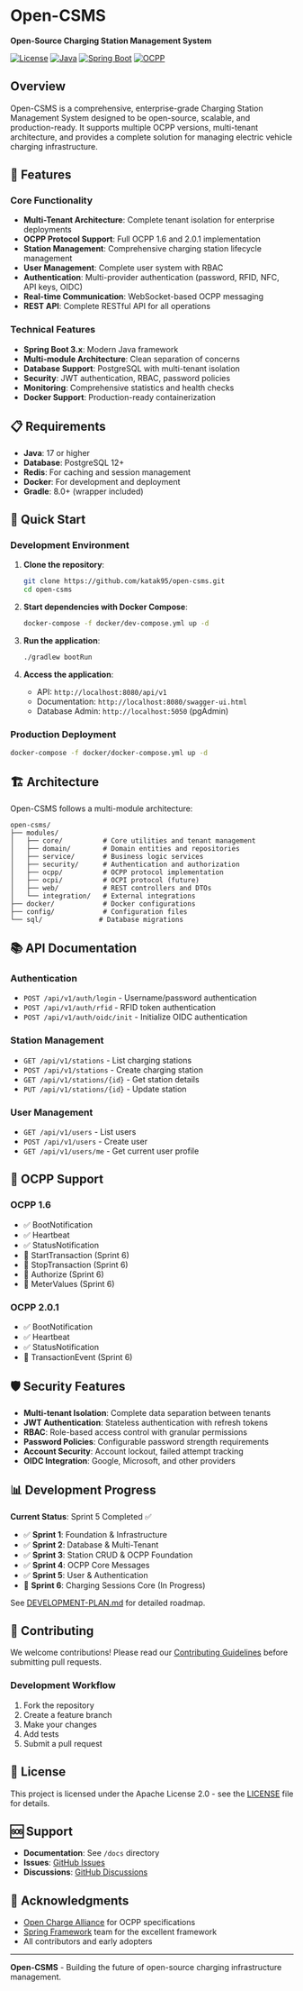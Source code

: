 # Open-CSMS

**Open-Source Charging Station Management System**

[![License](https://img.shields.io/badge/License-Apache%202.0-blue.svg)](https://opensource.org/licenses/Apache-2.0)
[![Java](https://img.shields.io/badge/Java-17+-orange.svg)](https://openjdk.java.net/)
[![Spring Boot](https://img.shields.io/badge/Spring%20Boot-3.2+-green.svg)](https://spring.io/projects/spring-boot)
[![OCPP](https://img.shields.io/badge/OCPP-1.6%20|%202.0.1-blue.svg)](https://www.openchargealliance.org/)

## Overview

Open-CSMS is a comprehensive, enterprise-grade Charging Station Management System designed to be open-source, scalable, and production-ready. It supports multiple OCPP versions, multi-tenant architecture, and provides a complete solution for managing electric vehicle charging infrastructure.

## 🚀 Features

### Core Functionality
- **Multi-Tenant Architecture**: Complete tenant isolation for enterprise deployments
- **OCPP Protocol Support**: Full OCPP 1.6 and 2.0.1 implementation
- **Station Management**: Comprehensive charging station lifecycle management
- **User Management**: Complete user system with RBAC
- **Authentication**: Multi-provider authentication (password, RFID, NFC, API keys, OIDC)
- **Real-time Communication**: WebSocket-based OCPP messaging
- **REST API**: Complete RESTful API for all operations

### Technical Features
- **Spring Boot 3.x**: Modern Java framework
- **Multi-module Architecture**: Clean separation of concerns
- **Database Support**: PostgreSQL with multi-tenant isolation
- **Security**: JWT authentication, RBAC, password policies
- **Monitoring**: Comprehensive statistics and health checks
- **Docker Support**: Production-ready containerization

## 📋 Requirements

- **Java**: 17 or higher
- **Database**: PostgreSQL 12+
- **Redis**: For caching and session management
- **Docker**: For development and deployment
- **Gradle**: 8.0+ (wrapper included)

## 🏁 Quick Start

### Development Environment

1. **Clone the repository**:
   ```bash
   git clone https://github.com/katak95/open-csms.git
   cd open-csms
   ```

2. **Start dependencies with Docker Compose**:
   ```bash
   docker-compose -f docker/dev-compose.yml up -d
   ```

3. **Run the application**:
   ```bash
   ./gradlew bootRun
   ```

4. **Access the application**:
   - API: `http://localhost:8080/api/v1`
   - Documentation: `http://localhost:8080/swagger-ui.html`
   - Database Admin: `http://localhost:5050` (pgAdmin)

### Production Deployment

```bash
docker-compose -f docker/docker-compose.yml up -d
```

## 🏗️ Architecture

Open-CSMS follows a multi-module architecture:

```
open-csms/
├── modules/
│   ├── core/          # Core utilities and tenant management
│   ├── domain/        # Domain entities and repositories
│   ├── service/       # Business logic services
│   ├── security/      # Authentication and authorization
│   ├── ocpp/          # OCPP protocol implementation
│   ├── ocpi/          # OCPI protocol (future)
│   ├── web/           # REST controllers and DTOs
│   └── integration/   # External integrations
├── docker/            # Docker configurations
├── config/            # Configuration files
└── sql/              # Database migrations
```

## 📚 API Documentation

### Authentication
- `POST /api/v1/auth/login` - Username/password authentication
- `POST /api/v1/auth/rfid` - RFID token authentication
- `POST /api/v1/auth/oidc/init` - Initialize OIDC authentication

### Station Management
- `GET /api/v1/stations` - List charging stations
- `POST /api/v1/stations` - Create charging station
- `GET /api/v1/stations/{id}` - Get station details
- `PUT /api/v1/stations/{id}` - Update station

### User Management
- `GET /api/v1/users` - List users
- `POST /api/v1/users` - Create user
- `GET /api/v1/users/me` - Get current user profile

## 🔌 OCPP Support

### OCPP 1.6
- ✅ BootNotification
- ✅ Heartbeat
- ✅ StatusNotification
- 🚧 StartTransaction (Sprint 6)
- 🚧 StopTransaction (Sprint 6)
- 🚧 Authorize (Sprint 6)
- 🚧 MeterValues (Sprint 6)

### OCPP 2.0.1
- ✅ BootNotification
- ✅ Heartbeat
- ✅ StatusNotification
- 🚧 TransactionEvent (Sprint 6)

## 🛡️ Security Features

- **Multi-tenant Isolation**: Complete data separation between tenants
- **JWT Authentication**: Stateless authentication with refresh tokens
- **RBAC**: Role-based access control with granular permissions
- **Password Policies**: Configurable password strength requirements
- **Account Security**: Account lockout, failed attempt tracking
- **OIDC Integration**: Google, Microsoft, and other providers

## 📊 Development Progress

**Current Status**: Sprint 5 Completed ✅

- ✅ **Sprint 1**: Foundation & Infrastructure
- ✅ **Sprint 2**: Database & Multi-Tenant
- ✅ **Sprint 3**: Station CRUD & OCPP Foundation
- ✅ **Sprint 4**: OCPP Core Messages
- ✅ **Sprint 5**: User & Authentication
- 🚀 **Sprint 6**: Charging Sessions Core (In Progress)

See [DEVELOPMENT-PLAN.md](DEVELOPMENT-PLAN.md) for detailed roadmap.

## 🤝 Contributing

We welcome contributions! Please read our [Contributing Guidelines](CONTRIBUTING.md) before submitting pull requests.

### Development Workflow
1. Fork the repository
2. Create a feature branch
3. Make your changes
4. Add tests
5. Submit a pull request

## 📄 License

This project is licensed under the Apache License 2.0 - see the [LICENSE](LICENSE) file for details.

## 🆘 Support

- **Documentation**: See `/docs` directory
- **Issues**: [GitHub Issues](https://github.com/katak95/open-csms/issues)
- **Discussions**: [GitHub Discussions](https://github.com/katak95/open-csms/discussions)

## 🙏 Acknowledgments

- [Open Charge Alliance](https://www.openchargealliance.org/) for OCPP specifications
- [Spring Framework](https://spring.io/) team for the excellent framework
- All contributors and early adopters

---

**Open-CSMS** - Building the future of open-source charging infrastructure management.